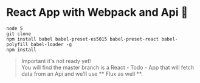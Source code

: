 # React App with Webpack and Api :japanese_goblin:

```
node 5
git clone
npm install babel babel-preset-es5015 babel-preset-react babel-polyfill babel-loader -g
npm install
```

  >Important it's not ready  yet!  
You will find the master branch is a React - Todo - App that will fetch data from an Api and we'll use ** Flux as well **.
